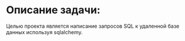 # Описание задачи: 
Целью проекта является написание запросов SQL к удаленной базе данных используя sqlalchemy.
